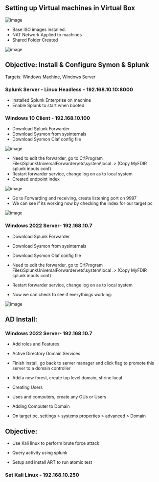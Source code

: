 ## Setting up Virtual machines in Virtual Box

![image](https://github.com/user-attachments/assets/9b456635-e470-4dac-bbf6-4a9a184d1043)

- Base ISO images installed.
- NAT Network Applied to machines
- Shared Folder Created 

![image](https://github.com/user-attachments/assets/433ca734-83e7-4d39-8def-4f6613fdca8d)







## Objective: Install & Configure Symon & Splunk

Targets: Windows Machine, Windows Server


### Splunk Server - Linux Headless - 192.168.10.10:8000
- Installed Splunk Enterprise on machine
- Enable Splunk to start when booted 

### Windows 10 Client - 192.168.10.100
- Download Splunk Forwarder
- Download Sysmon from sysinternals
- Download Sysmon Olaf config file

![image](https://github.com/user-attachments/assets/e4d8170c-4a6b-464e-a4a6-27e75d8090ac)

- Need to edit the forwarder, go to C:\Program Files\SplunkUniversalForwarder\etc\system\local .> (Copy MyFDIR splunk inputs.conf)
- Restart forwarder service, change log on as to local system
- Created endpoint index

![image](https://github.com/user-attachments/assets/70ba60f1-18a9-4729-be8f-20fa5521f072)


- Go to Forwarding and receiving, create listening port on 9997
- We can see if its working now by checking the index for our target pc

![image](https://github.com/user-attachments/assets/bcf176dd-39a5-4106-b0b5-f7ee90007dd4)



### Windows 2022 Server- 192.168.10.7
- Download Splunk Forwarder
- Download Sysmon from sysinternals
- Download Sysmon Olaf config file

- Need to edit the forwarder, go to C:\Program Files\SplunkUniversalForwarder\etc\system\local .> (Copy MyFDIR splunk inputs.conf)
- Restart forwarder service, change log on as to local system
- Now we can check to see if everythings working:

![image](https://github.com/user-attachments/assets/5c4aa173-0283-4ef1-bdcf-a49dc32c051e)



## AD Install:

### Windows 2022 Server- 192.168.10.7

- Add roles and Features
- Active Directory Domain Services
- Finish Install, go back to server manager and click flag to promote this server to a domain controller
- Add a new forest, create top level domain, shrine.local

- Creating Users
- Uses and computers, create any OUs or Users


- Adding Computer to Domain
- On target pc, settings > systems properties > advanced > Domain 


## Objective:

- Use Kali linux to perform brute force attack

- Query activity using splunk

- Setup and install ART to run atomic test


### Set Kali Linux - 192.168.10.250


